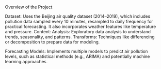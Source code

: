 Overview of the Project

Dataset: Uses the Beijing air quality dataset (2014–2019), which includes pollution data sampled every 10 minutes, resampled to daily frequency for practical forecasting. It also incorporates weather features like temperature and pressure.
Content:
Analysis: Exploratory data analysis to understand trends, seasonality, and patterns.
Transforms: Techniques like differencing or decomposition to prepare data for modeling.

Forecasting Models: Implements multiple models to predict air pollution levels, such as statistical methods (e.g., ARIMA) and potentially machine learning approaches.
